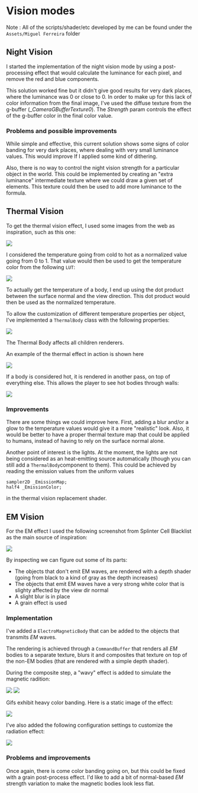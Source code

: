 # Vision modes

Note : All of the scripts/shader/etc developed by me can be found under the `Assets/Miguel Ferreira` folder

## Night Vision

I started the implementation of the night vision mode by using a post-processing effect that would calculate the luminance for each pixel, and remove the red and blue components.

This solution worked fine but it didn't give good results for very dark places, where the luminance was 0 or close to 0. In order to make up for this lack of color information from the final image, I've used the diffuse texture from the g-buffer (__CameraGBufferTexture0_). The _Strength_ param controls the effect of the g-buffer color in the final color value.

### Problems and possible improvements
While simple and effective, this current solution shows some signs of color banding for very dark places, where dealing with very small luminance values. This would improve If I applied some kind of dithering.

Also, there is no way to control the night vision strength for a particular object in the world. This could be implemented by creating an "extra luminance" intermediate texture where we could draw a given set of elements. This texture could then be used to add more luminance to the formula.



## Thermal Vision

To get the thermal vision effect, I used some images from the web as inspiration, such as this one:

![](readme/thermal_example.jpg)

I considered the temperature going from cold to hot as a normalized value going from 0 to 1. That value would then be used to get the temperature color from the following `LUT`:

![](readme/thermalLUT.png)

To actually get the temperature of a body, I end up using the dot product between the surface normal and the view direction. This dot product would then be used as the normalized temperature.

To allow the customization of different temperature properties per object, I've implemented a `ThermalBody` class with the following properties:

![](readme/thermal_effect_settings.png)

The Thermal Body affects all children renderers.

An example of the thermal effect in action is shown here

![](readme/thermal_vision_effect_example.png)

If a body is considered hot, it is rendered in another pass, on top of everything else. This allows the player to see hot bodies through walls:

![](readme/thermal_through_walls.png)

### Improvements

There are some things we could improve here. First, adding a blur and/or a glow to the temperature values would give it a more "realistic" look. Also, it would be better to have a proper thermal texture map that could be applied to humans, instead of having to rely on the surface normal alone.

Another point of interest is the lights. At the moment, the lights are not being considered as an heat-emitting source automatically (though you can still add a `ThermalBody`component to them). This could be achieved by reading the emission values from the uniform values

```
sampler2D _EmissionMap;
half4 _EmissionColor;
```

in the thermal vision replacement shader.

## EM Vision

For the EM effect I used the following screenshot from Splinter Cell Blacklist as the main source of inspiration:

![](readme/em_vision_mode_example.png)

By inspecting we can figure out some of its parts:

+ The objects that don't emit EM waves, are rendered with a depth shader (going from black to a kind of gray as the depth increases)
+ The objects that emit EM waves have a very strong white color that is slighty affected by the view dir normal
+ A slight blur is in place
+ A grain effect is used

### Implementation

I've added a `ElectroMagneticBody` that can be added to the objects that transmits _EM_ waves. 

The rendering is achieved through a `CommandBuffer` that renders all _EM_ bodies to a separate texture, blurs it and composites that texture on top of the non-EM bodies (that are rendered with a simple depth shader).

During the composite step, a "wavy" effect is added to simulate the magnetic radition:

![](readme/em_shader_before.png)
![](readme/em_shader_after.gif)

Gifs exhibit heavy color banding. Here is a static image of the effect:

![](readme/em_shader_after_static.png)

I've also added the following configuration settings to customize the radiation effect:

![](readme/em_mode_settings.png)

### Problems and improvements

Once again, there is come color banding going on, but this could be fixed with a grain post-process effect. I'd like to add a bit of normal-based _EM_ strength variation to make the magnetic bodies look less flat.